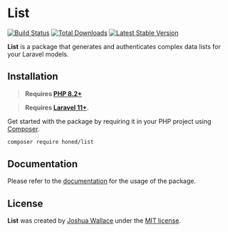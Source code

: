 <a href="https://honed.dev/list">
    <picture>
        <source media="(prefers-color-scheme: dark)" srcset="art/header-dark.png">
        <img alt="" src="art/header-light.png">
    </picture>
</a>

# List

<p>
    <a href="https://github.com/honedlabs/list/actions"><img src="https://github.com/honedlabs/list/actions/workflows/tests.yml/badge.svg" alt="Build Status"></a>
    <a href="https://packagist.org/packages/honed/list"><img src="https://img.shields.io/packagist/dt/honed/list" alt="Total Downloads"></a>
    <a href="https://packagist.org/packages/honed/list"><img src="https://img.shields.io/packagist/v/honed/list" alt="Latest Stable Version"></a>
</p>

**List** is a package that generates and authenticates complex data lists for your Laravel models.

## Installation

> **Requires [PHP 8.2+](https://php.net/releases/)**

> **Requires [Laravel 11+](https://laravel.com/docs/releases).**

Get started with the package by requiring it in your PHP project using [Composer](https://getcomposer.org/).

```bash
composer require honed/list
```

## Documentation

Please refer to the [documentation](https://honed.dev/list) for the usage of the package.

## License

**List** was created by [Joshua Wallace](https://joshua-wallace.com) under the [MIT license](https://opensource.org/licenses/MIT).